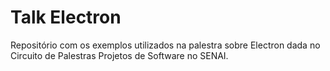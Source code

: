 # Talk Electron

Repositório com os exemplos utilizados na palestra sobre Electron dada no
Circuito de Palestras Projetos de Software no SENAI.

